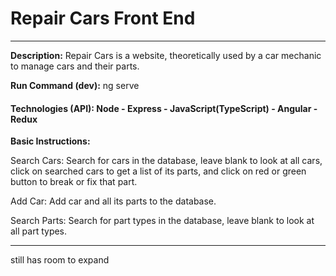 # 							Repair Cars Front End

-------------------------------------

**Description:** Repair Cars is a website, theoretically used by a car mechanic to manage cars and their parts.

**Run Command (dev):** ng serve

#### Technologies  (API):	Node - Express - JavaScript(TypeScript) - Angular - Redux

**Basic Instructions:**

Search Cars: Search for cars in the database, leave blank to look at all cars, click on searched cars to get a list of its parts, and click on red or green button to break or fix that part.

Add Car: Add car and all its parts to the database.

Search Parts: Search for part types in the database, leave blank to look at all part types.

------------------

still has room to expand
